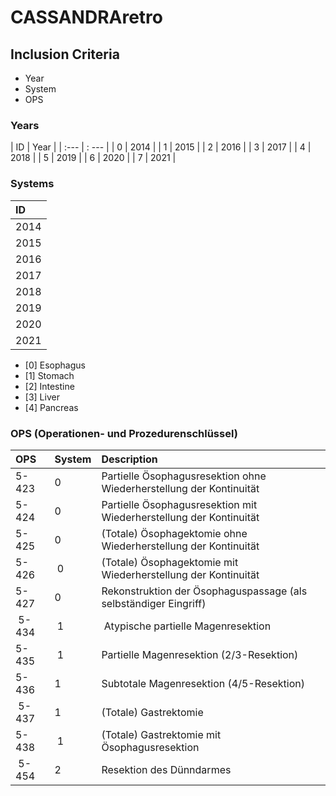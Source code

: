 # CASSANDRAretro

## Inclusion Criteria
- Year
- System
- OPS

### Years
| ID   | Year  |
| :--- | : --- |
| 0    | 2014  |
| 1    | 2015  |
| 2    | 2016  |
| 3    | 2017  |
| 4    | 2018  |
| 5    | 2019  |
| 6    | 2020  |
| 7    | 2021  |

### Systems
| ID | 
| :--- |
| 2014 |
| 2015 |
| 2016 |
| 2017 |
| 2018 |
| 2019 |
| 2020 |
| 2021 |



- [0] Esophagus
- [1] Stomach
- [2] Intestine
- [3] Liver
- [4] Pancreas

### OPS (Operationen- und Prozedurenschlüssel)
| OPS   | System | Description                                                                   |
| :---- | :----- | :---------------------------------------------------------------------------- |
| 5-423 | 0      | Partielle Ösophagusresektion ohne Wiederherstellung der Kontinuität           |
| 5-424 | 0      | Partielle Ösophagusresektion mit Wiederherstellung der Kontinuität            |
| 5-425 | 0      | (Totale) Ösophagektomie ohne Wiederherstellung der Kontinuität                |
| 5-426 | 0      | (Totale) Ösophagektomie mit Wiederherstellung der Kontinuität                 |
| 5-427 | 0      | Rekonstruktion der Ösophaguspassage (als selbständiger Eingriff)              |
| 5-434 | 1      | Atypische partielle Magenresektion                                            |
| 5-435 | 1      | Partielle Magenresektion (2/3-Resektion)                                      |
| 5-436 | 1      | Subtotale Magenresektion (4/5-Resektion)                                      |
| 5-437 | 1      | (Totale) Gastrektomie                                                         |
| 5-438 | 1      | (Totale) Gastrektomie mit Ösophagusresektion                                  |
| 5-454 | 2      | Resektion des Dünndarmes                                                      |


